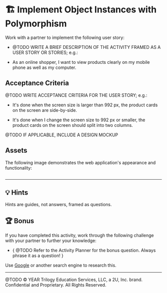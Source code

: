 # 🏗️ Implement Object Instances with Polymorphism

Work with a partner to implement the following user story:

* @TODO WRITE A BRIEF DESCRIPTION OF THE ACTIVITY FRAMED AS A USER STORY OR STORIES; e.g.:

* As an online shopper, I want to view products clearly on my mobile phone as well as my computer.

## Acceptance Criteria

@TODO WRITE ACCEPTANCE CRITERIA FOR THE USER STORY; e.g.:

* It's done when the screen size is larger than 992 px, the product cards on the screen are side-by-side.

* It's done when I change the screen size to 992 px or smaller, the product cards on the screen should split into two columns.

@TODO IF APPLICABLE, INCLUDE A DESIGN MOCKUP

## Assets

The following image demonstrates the web application's appearance and functionality:

![]()

---

## 💡 Hints

Hints are guides, not answers, framed as questions. 

## 🏆 Bonus

If you have completed this activity, work through the following challenge with your partner to further your knowledge:

* { @TODO Refer to the Activity Planner for the bonus question. Always phrase it as a question! } 

Use [Google](https://www.google.com) or another search engine to research this.

---
@TODO © YEAR Trilogy Education Services, LLC, a 2U, Inc. brand. Confidential and Proprietary. All Rights Reserved.